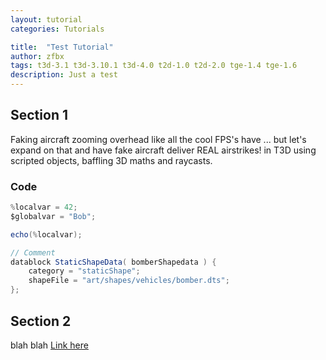 ```yaml
---
layout: tutorial
categories: Tutorials

title:  "Test Tutorial"
author: zfbx
tags: t3d-3.1 t3d-3.10.1 t3d-4.0 t2d-1.0 t2d-2.0 tge-1.4 tge-1.6
description: Just a test
---
```


## Section 1

Faking aircraft zooming overhead like all the cool FPS's have ... but let's expand on that and have fake aircraft deliver REAL airstrikes! in T3D using scripted objects, baffling 3D maths and raycasts.

### Code

```cs
%localvar = 42;
$globalvar = "Bob";

echo(%localvar);

// Comment
datablock StaticShapeData( bomberShapedata ) {
    category = "staticShape";
    shapeFile = "art/shapes/vehicles/bomber.dts";
};
```

## Section 2

blah blah [Link here](https://google.com)